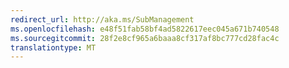 ```yaml
---
redirect_url: http://aka.ms/SubManagement
ms.openlocfilehash: e48f51fab58bf4ad5822617eec045a671b740548
ms.sourcegitcommit: 28f2e8cf965a6baaa8cf317af8bc777cd28fac4c
translationtype: MT
---
```


